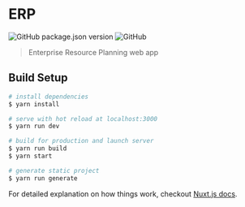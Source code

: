 # ERP

![GitHub package.json version](https://img.shields.io/github/package-json/v/x249/erp.svg?style=flat-square)
![GitHub](https://img.shields.io/github/license/x249/erp.svg?style=flat-square)

> Enterprise Resource Planning web app

## Build Setup

``` bash
# install dependencies
$ yarn install

# serve with hot reload at localhost:3000
$ yarn run dev

# build for production and launch server
$ yarn run build
$ yarn start

# generate static project
$ yarn run generate
```

For detailed explanation on how things work, checkout [Nuxt.js docs](https://nuxtjs.org).
